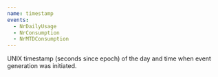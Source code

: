 ```yaml
---
name: timestamp
events:
  - NrDailyUsage
  - NrConsumption
  - NrMTDConsumption
---
```


UNIX timestamp (seconds since epoch) of the day and time when event generation was initiated.